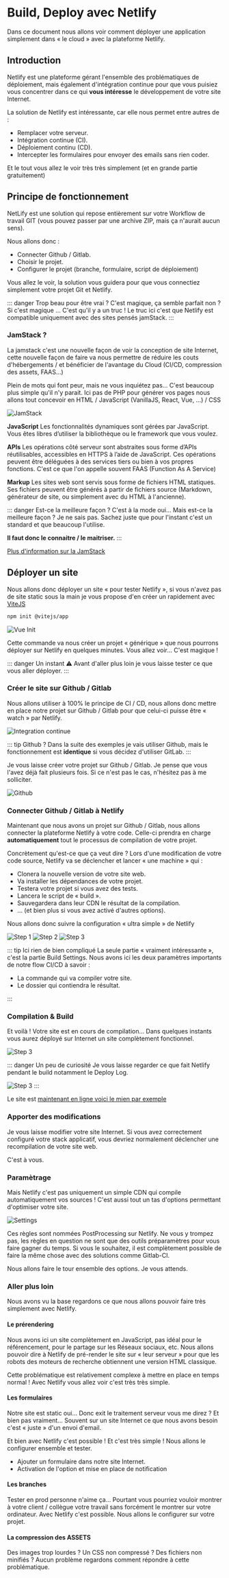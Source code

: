 # Build, Deploy avec Netlify

Dans ce document nous allons voir comment déployer une application simplement dans « le cloud » avec la plateforme Netlify.

## Introduction

Netlify est une plateforme gérant l'ensemble des problématiques de déploiement, mais également d'intégration continue pour que vous puisiez vous concentrer dans ce qui **vous intéresse** le développement de votre site Internet.

La solution de Netlify est intéressante, car elle nous permet entre autres de :

- Remplacer votre serveur.
- Intégration continue (CI).
- Déploiement continu (CD).
- Intercepter les formulaires pour envoyer des emails sans rien coder.

Et le tout vous allez le voir très très simplement (et en grande partie gratuitement)

## Principe de fonctionnement

NetLify est une solution qui repose entièrement sur votre Workflow de travail GIT (vous pouvez passer par une archive ZIP, mais ça n'aurait aucun sens).

Nous allons donc :

- Connecter Github / Gitlab.
- Choisir le projet.
- Configurer le projet (branche, formulaire, script de déploiement)

Vous allez le voir, la solution vous guidera pour que vous connectiez simplement votre projet Git et Netlify.

::: danger Trop beau pour être vrai ?
C'est magique, ça semble parfait non ? Si c'est magique … C'est qu'il y a un truc ! Le truc ici c'est que Netlify est compatible uniquement avec des sites pensés jamStack.
:::

### JamStack ?

La jamstack c'est une nouvelle façon de voir la conception de site Internet, cette nouvelle façon de faire va nous permettre de réduire les couts d'hébergements / et bénéficier de l'avantage du Cloud (CI/CD, compression des assets, FAAS…)

Plein de mots qui font peur, mais ne vous inquiétez pas… C'est beaucoup plus simple qu'il n'y parait. Ici pas de PHP pour générer vos pages nous allons tout concevoir en HTML / JavaScript (VanillaJS, React, Vue, …) / CSS

![JamStack](./res/jamstack-horizontal.svg)

**JavaScript**
Les fonctionnalités dynamiques sont gérées par JavaScript. Vous êtes libres d’utiliser la bibliothèque ou le framework que vous voulez.

**APIs**
Les opérations côté serveur sont abstraites sous forme d’APIs réutilisables, accessibles en HTTPS à l’aide de JavaScript. Ces opérations peuvent être déléguées à des services tiers ou bien à vos propres fonctions. C'est ce que l'on appelle souvent FAAS (Function As A Service)

**Markup**
Les sites web sont servis sous forme de fichiers HTML statiques. Ses fichiers peuvent être générés à partir de fichiers source (Markdown, générateur de site, ou simplement avec du HTML à l'ancienne).

::: danger Est-ce la meilleure façon ?
C'est à la mode oui… Mais est-ce la meilleure façon ? Je ne sais pas. Sachez juste que pour l'instant c'est un standard et que beaucoup l'utilise.

**Il faut donc le connaitre / le maitriser.**
:::

[Plus d'information sur la JamStack](https://jamstack.wtf/)

## Déployer un site

Nous allons donc déployer un site « pour tester Netlify », si vous n'avez pas de site static sous la main je vous propose d'en créer un rapidement avec [ViteJS](https://vitejs.dev/)

```sh
npm init @vitejs/app
```

![Vue Init](./res/vue-init.png)

Cette commande va nous créer un projet « générique » que nous pourrons déployer sur Netlify en quelques minutes. Vous allez voir… C'est magique !

::: danger Un instant
⚠️ Avant d'aller plus loin je vous laisse tester ce que vous aller déployer.
:::

### Créer le site sur Github / Gitlab

Nous allons utiliser à 100% le principe de CI / CD, nous allons donc mettre en place notre projet sur Github / Gitlab pour que celui-ci puisse être « watch » par Netlify.

![Integration continue](./res/continuous-integration-2.png)

::: tip Github ?
Dans la suite des exemples je vais utiliser Github, mais le fonctionnement est **identique** si vous décidez d'utiliser GitLab.
:::

Je vous laisse créer votre projet sur Github / Gitlab. Je pense que vous l'avez déjà fait plusieurs fois. Si ce n'est pas le cas, n'hésitez pas à me solliciter.

![Github](./res/github.png)

### Connecter Github / Gitlab à Netlify

Maintenant que nous avons un projet sur Github / Gitlab, nous allons connecter la plateforme Netlify à votre code. Celle-ci prendra en charge **automatiquement** tout le processus de compilation de votre projet.

Concrètement qu'est-ce que ça veut dire ? Lors d'une modification de votre code source, Netlify va se déclencher et lancer « une machine » qui :

- Clonera la nouvelle version de votre site web.
- Va installer les dépendances de votre projet.
- Testera votre projet si vous avez des tests.
- Lancera le script de « build ».
- Sauvegardera dans leur CDN le résultat de la compilation.
- … (et bien plus si vous avez activé d'autres options).

Nous allons donc suivre la configuration « ultra simple » de Netlify

![Step 1](./res/step1.png)
![Step 2](./res/step2.png)
![Step 3](./res/step3.png)

::: tip Ici rien de bien compliqué
La seule partie « vraiment intéressante », c'est la partie Build Settings. Nous avons ici les deux paramètres importants de notre flow CI/CD à savoir :

- La commande qui va compiler votre site.
- Le dossier qui contiendra le résultat.

:::

### Compilation & Build

Et voilà ! Votre site est en cours de compilation… Dans quelques instants vous aurez déployé sur Internet un site complètement fonctionnel.

![Step 3](./res/build.png)

::: danger Un peu de curiosité
Je vous laisse regarder ce que fait Netlify pendant le build notamment le Deploy Log.

![Step 3](./res/deploy_log.png)
:::

Le site est [maintenant en ligne voici le mien par exemple](https://607e90d957d531e74a211201--loving-hodgkin-09f331.netlify.app/)

### Apporter des modifications

Je vous laisse modifier votre site Internet. Si vous avez correctement configuré votre stack applicatif, vous devriez normalement déclencher une recompilation de votre site web.

C'est à vous.

### Paramètrage

Mais Netlify c'est pas uniquement un simple CDN qui compile automatiquement vos sources ! C'est aussi tout un tas d'options permettant d'optimiser votre site.

![Settings](./res/settings.png)

Ces règles sont nommées PostProcessing sur Netlify. Ne vous y trompez pas, les règles en question ne sont que des outils préparamètres pour vous faire gagner du temps. Si vous le souhaitez, il est complètement possible de faire la même chose avec des solutions comme Gitlab-CI.

Nous allons faire le tour ensemble des options. Je vous attends.

### Aller plus loin

Nous avons vu la base regardons ce que nous allons pouvoir faire très simplement avec Netlify.

#### Le prérendering

Nous avons ici un site complètement en JavaScript, pas idéal pour le référencement, pour le partage sur les Réseaux sociaux, etc. Nous allons pouvoir dire à Netlify de pré-render le site sur « leur serveur » pour que les robots des moteurs de recherche obtiennent une version HTML classique.

Cette problématique est relativement complexe à mettre en place en temps normal ! Avec Netlify vous allez voir c'est très très simple.

#### Les formulaires

Notre site est static oui… Donc exit le traitement serveur vous me direz ? Et bien pas vraiment… Souvent sur un site Internet ce que nous avons besoin c'est « juste » d'un envoi d'email.

Et bien avec Netlify c'est possible ! Et c'est très simple ! Nous allons le configurer ensemble et tester.

- Ajouter un formulaire dans notre site Internet.
- Activation de l'option et mise en place de notification

#### Les branches

Tester en prod personne n'aime ça… Pourtant vous pourriez vouloir montrer à votre client / collègue votre travail sans forcément le montrer sur votre ordinateur. Avec Netlify c'est possible. Nous allons le configurer sur votre projet.

#### La compression des ASSETS

Des images trop lourdes ? Un CSS non compressé ? Des fichiers non minifiés ? Aucun problème regardons comment répondre à cette problématique.
